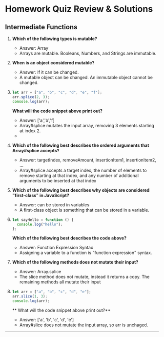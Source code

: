 # **Homework Quiz Review & Solutions**

## **Intermediate Functions**

1. **Which of the following types is mutable?**

   - Answer: Array
   - Arrays are mutable. Booleans, Numbers, and Strings are immutable.

2. **When is an object considered mutable?**

   - Answer: If it can be changed.
   - A mutable object can be changed. An immutable object cannot be changed.

3. ```js
   let arr = ["a", "b", "c", "d", "e", "f"];
   arr.splice(2, 3);
   console.log(arr);
   ```
   **What will the code snippet above print out?**
   - Answer: ['a','b','f]
   - Array#splice mutates the input array, removing 3 elements starting at index 2.
   -
4. **Which of the following best describes the ordered arguments that Array#splice accepts?**

   - Answer: targetIndex, removeAmount, insertionItem1, insertionItem2, ...
   - Array#splice accepts a target index, the number of elements to remove starting at that index, and any number of additional arguments to be inserted at that index

5. **Which of the following best describes why objects are considered "first-class" in JavaScript?**

   - Answer: can be stored in variables
   - A first-class object is something that can be stored in a variable.

6. ```js
   let sayHello = function () {
     console.log("hello");
   };
   ```

   **Which of the following best describes the code above?**

   - Answer: Function Expression Syntax
   - Assigning a variable to a function is "function expression" syntax.

7. **Which of the following methods does not mutate their input?**

   - Answer: Array.splice
   - The slice method does not mutate, instead it returns a copy. The remaining methods all mutate their input

8. ```js
   let arr = ["a", "b", "c", "d", "e"];
   arr.slice(1, 3);
   console.log(arr);
   ```
   ** What will the code snippet above print out?**
   - Answer: ['a', 'b', 'c', 'd', 'e']
   - Array#slice does not mutate the input array, so arr is unchaged.

---
